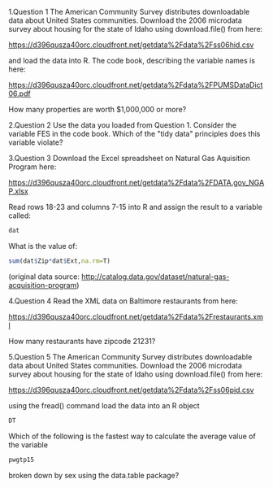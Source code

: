 1.Question 1
The American Community Survey distributes downloadable data about United States communities. Download the 2006 microdata survey about housing for the state of Idaho using download.file() from here: 

https://d396qusza40orc.cloudfront.net/getdata%2Fdata%2Fss06hid.csv

and load the data into R. The code book, describing the variable names is here:

https://d396qusza40orc.cloudfront.net/getdata%2Fdata%2FPUMSDataDict06.pdf 

How many properties are worth $1,000,000 or more?

2.Question 2
Use the data you loaded from Question 1. Consider the variable FES in the code book. Which of the "tidy data" principles does this variable violate? 

3.Question 3
Download the Excel spreadsheet on Natural Gas Aquisition Program here: 

 https://d396qusza40orc.cloudfront.net/getdata%2Fdata%2FDATA.gov_NGAP.xlsx 

Read rows 18-23 and columns 7-15 into R and assign the result to a variable called:

```R
dat
```
What is the value of:
```R
sum(dat$Zip*dat$Ext,na.rm=T)
```
(original data source: http://catalog.data.gov/dataset/natural-gas-acquisition-program)

4.Question 4
Read the XML data on Baltimore restaurants from here:

https://d396qusza40orc.cloudfront.net/getdata%2Fdata%2Frestaurants.xml 

How many restaurants have zipcode 21231? 

5.Question 5
The American Community Survey distributes downloadable data about United States communities. Download the 2006 microdata survey about housing for the state of Idaho using download.file() from here: 

https://d396qusza40orc.cloudfront.net/getdata%2Fdata%2Fss06pid.csv

using the fread() command load the data into an R object

```R
DT
```
Which of the following is the fastest way to calculate the average value of the variable
```R
pwgtp15
```
broken down by sex using the data.table package?
